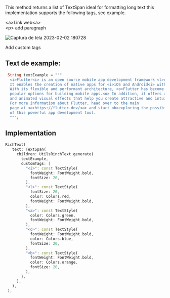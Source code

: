 This method returns a list of TextSpan ideal for formatting long text
this implementation supports the following tags, see example.


\<a>Link web\<a>  
\<p> add paragraph

![Captura de tela 2023-02-02 180728](https://user-images.githubusercontent.com/45492072/216449815-b733bd09-4ffd-4743-90ee-cb375376881b.png)

Add custom tags

## Text de example:
```dart
 String textExample = """
  <i>Flutter<i> is an open source mobile app development framework <l>created by Google.<l> 
  It enables the creation of native apps for <i>iOS and Android<i> with a single Dart code base. 
  With its flexible and performant architecture, <o>Flutter has become one of the most 
  popular options for building mobile apps.<o> In addition, it offers a wide range of widgets 
  and animated visual effects that help you create attractive and intuitive applications. <p>
  For more information about Flutter, head over to the main 
  page at <a>https://flutter.dev/<a> and start <b>exploring the possibilities<b> 
  of this powerful app development tool.
  """;
```

## Implementation
```dart
RichText(
   text: TextSpan(
     children: UtilsRinchText.generate(
       textExample,
       customTags: {
         "<i>": const TextStyle(
           fontWeight: FontWeight.bold,
           fontSize: 20,
         ),
         "<l>": const TextStyle(
           fontSize: 20,
           color: Colors.red,
           fontWeight: FontWeight.bold,
         ),
         "<a>": const TextStyle(
           color: Colors.green,
           fontWeight: FontWeight.bold,
         ),
         "<o>": const TextStyle(
           fontWeight: FontWeight.bold,
           color: Colors.blue,
           fontSize: 20,
         ),
         "<b>": const TextStyle(
           fontWeight: FontWeight.bold,
           color: Colors.orange,
           fontSize: 20,
         ),
       },
     ),
   ),
 ), 
```